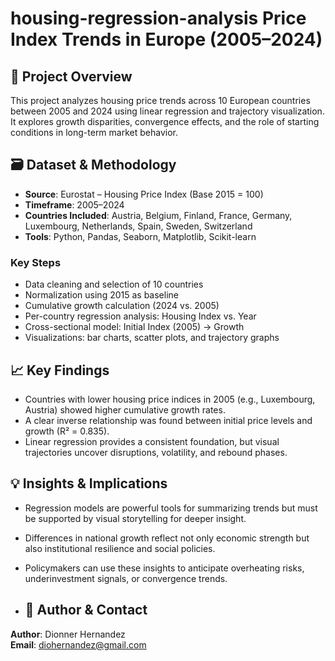 # housing-regression-analysis Price Index Trends in Europe (2005–2024)

## 📌 Project Overview
This project analyzes housing price trends across 10 European countries between 2005 and 2024 using linear regression and trajectory visualization. It explores growth disparities, convergence effects, and the role of starting conditions in long-term market behavior.

## 🗃️ Dataset & Methodology

- **Source**: Eurostat – Housing Price Index (Base 2015 = 100)  
- **Timeframe**: 2005–2024  
- **Countries Included**: Austria, Belgium, Finland, France, Germany, Luxembourg, Netherlands, Spain, Sweden, Switzerland  
- **Tools**: Python, Pandas, Seaborn, Matplotlib, Scikit-learn

### Key Steps
- Data cleaning and selection of 10 countries
- Normalization using 2015 as baseline
- Cumulative growth calculation (2024 vs. 2005)
- Per-country regression analysis: Housing Index vs. Year
- Cross-sectional model: Initial Index (2005) → Growth
- Visualizations: bar charts, scatter plots, and trajectory graphs

## 📈 Key Findings

- Countries with lower housing price indices in 2005 (e.g., Luxembourg, Austria) showed higher cumulative growth rates.
- A clear inverse relationship was found between initial price levels and growth (R² = 0.835).
- Linear regression provides a consistent foundation, but visual trajectories uncover disruptions, volatility, and rebound phases.

## 💡 Insights & Implications

- Regression models are powerful tools for summarizing trends but must be supported by visual storytelling for deeper insight.
- Differences in national growth reflect not only economic strength but also institutional resilience and social policies.
- Policymakers can use these insights to anticipate overheating risks, underinvestment signals, or convergence trends.

- ## 🙌 Author & Contact

**Author**: Dionner Hernandez  
**Email**: diohernandez@gmail.com  
